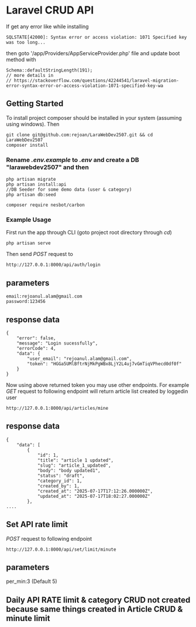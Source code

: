# Laravel CRUD API
If get any error like while installing
```
SQLSTATE[42000]: Syntax error or access violation: 1071 Specified key was too long...
``` 
then goto '/app/Providers/AppServiceProvider.php' file and update boot method with 
```
Schema::defaultStringLength(191);
// more details in 
// https://stackoverflow.com/questions/42244541/laravel-migration-error-syntax-error-or-access-violation-1071-specified-key-wa
```

## Getting Started
To install project composer should be installed in your system (assuming using windows). Then

```
git clone git@github.com:rejoan/LaraWebDev2507.git && cd LaraWebDev2507
composer install
```

### Rename *.env.example* to *.env* and create a DB "larawebdev2507" and then

```
php artisan migrate
php artisan install:api
//DB Seeder for some demo data (user & category)
php artisan db:seed

composer require nesbot/carbon
```

### Example Usage
First run the app through CLI (goto project root directory through *cd*)

```
php artisan serve
```
Then send *POST* request to

```
http://127.0.0.1:8000/api/auth/login
```

parameters
-------------
```
email:rejoanul.alam@gmail.com
password:123456
```

response data
---------------

```
{
    "error": false,
    "message": "Login sucessfully",
    "errorCode": 4,
    "data": {
        "user_email": "rejoanul.alam@gmail.com",
        "token": "HGGa5UMlBftrNjMkPgWBx8LjY2L4uj7vGmTiqVPhecd0df0f"
    }
}
```

Now using above returned token you may use other endpoints. For example *GET* request to following endpoint will return article list created by loggedin user

```
http://127.0.0.1:8000/api/articles/mine
```
response data
--------------

```
{
    "data": [
        {
            "id": 1,
            "title": "article 1 updated",
            "slug": "article_1_updated",
            "body": "body updated1",
            "status": "draft",
            "category_id": 1,
            "created_by": 1,
            "created_at": "2025-07-17T17:12:26.000000Z",
            "updated_at": "2025-07-17T18:02:27.000000Z"
        },
....
```

## Set API rate limit

*POST* request to following endpoint

```
http://127.0.0.1:8000/api/set/limit/minute
```

parameters
------------
per_min:3 (Default 5)

## Daily API RATE limit & category CRUD not created because same things created in Article CRUD & minute limit
